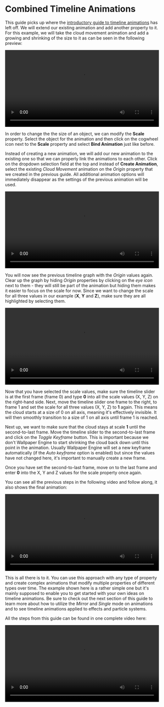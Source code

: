 # Combined Timeline Animations

This guide picks up where the [introductory guide to timeline animations](/wallpaper-engine-docs/scene/timeline/introduction) has left off. We will extend our existing animation and add another property to it. For this example, we will take the cloud movement animation and add a growing and shrinking of the size to it as can be seen in the following preview:

<video width="100%" controls autoplay loop>
  <source :src="$withBase('/videos/timeline_combined_result.mp4')" type="video/mp4">
  Your browser does not support the video tag.
</video>

In order to change the the size of an object, we can modify the **Scale** property. Select the object for the animation and then click on the cogwheel icon next to the **Scale** property and select **Bind Animation** just like before.

Instead of creating a new animation, we will add our new animation to the existing one so that we can properly link the animations to each other. Click on the dropdown selection field at the top and instead of **Create Animation**, select the existing *Cloud Movement* animation on the *Origin* property that we created in the previous guide. All additional animation options will immediately disappear as the settings of the previous animation will be used.

<video width="100%" controls>
  <source :src="$withBase('/videos/timeline_combined_configuration.mp4')" type="video/mp4">
  Your browser does not support the video tag.
</video>

You will now see the previous timeline graph with the *Origin* values again. Clear up the graph by hiding *Origin* properties by clicking on the *eye icon* next to them - they will still be part of the animation but hiding them makes it easier to focus on the scale for now. Since we want to change the scale for all three values in our example (**X**, **Y** and **Z**), make sure they are all highlighted by selecting them.

<video width="100%" controls>
  <source :src="$withBase('/videos/timeline_combined_focus.mp4')" type="video/mp4">
  Your browser does not support the video tag.
</video>

Now that you have selected the scale values, make sure the timeline slider is at the first frame (frame 0) and type **0** into all the scale values (X, Y, Z) on the right-hand side. Next, move the timeline slider one frame to the right, to frame 1 and set the scale for all three values (X, Y, Z) to **1** again. This means the cloud starts at a size of 0 on all axis, meaning it's effectively invisible. It will then smoothly transition to a size of 1 on all axis until frame 1 is reached.

Next up, we want to make sure that the cloud stays at scale **1** until the second-to-last frame. Move the timeline slider to the second-to-last frame and click on the *Toggle Keyframe* button. This is important because we don't Wallpaper Engine to start shrinking the cloud back down until this point in the animation. Usually Wallpaper Engine will set a new keyframe automatically (if the *Auto keyframe* option is enabled) but since the values have not changed here, it's important to manually create a new frame.

Once you have set the second-to-last frame, move on to the last frame and enter **0** into the X, Y and Z values for the scale property once again.

You can see all the previous steps in the following video and follow along, it also shows the final animation:

<video width="100%" controls>
  <source :src="$withBase('/videos/timeline_combined_keyframes.mp4')" type="video/mp4">
  Your browser does not support the video tag.
</video>

This is all there is to it. You can use this approach with any type of property and create complex animations that modify multiple properties of different types over time. The example shown here is a rather simple one but it's mainly supposed to enable you to get started with your own ideas on timeline animations. Be sure to check out the next section of this guide to learn more about how to utilize the *Mirror* and *Single* mode on animations and to see timeline animations applied to effects and particle systems.

All the steps from this guide can be found in one complete video here:

<video width="100%" controls>
  <source :src="$withBase('/videos/timeline_combined.mp4')" type="video/mp4">
  Your browser does not support the video tag.
</video>